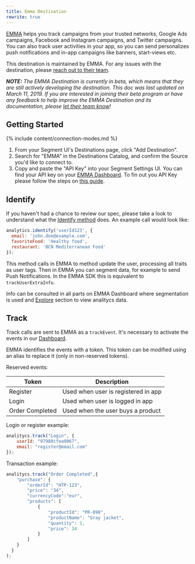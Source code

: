 ```yaml
---
title: Emma Destination
rewrite: true
---
```


[EMMA](https://emma.io/en/features/) helps you track campaigns from your trusted networks, Google Ads campaigns, Facebook and Instagram campaigns, and Twitter campaigns. You can also track user activities in your app, so you can send personalizes push notifications and in-app campaigns like banners, start-views etc.

This destination is maintained by EMMA. For any issues with the destination, please [reach out to their team](mailto:support@emma.io).

_**NOTE:** The EMMA Destination is currently in beta, which means that they are still actively developing the destination. This doc was last updated on March 11, 2019. If you are interested in joining their beta program or have any feedback to help improve the EMMA Destination and its documentation, please [let  their team know](mailto:support@emma.io)!_


## Getting Started

{% include content/connection-modes.md %}

1. From your Segment UI's Destinations page, click "Add Destination".
2. Search for "EMMA" in the Destinations Catalog, and confirm the Source you'd like to connect to.
3. Copy and paste the "API Key" into your Segment Settings UI.
    You can find your API key on your [EMMA Dashboard](https://in.emma.io/index/login/). To fin out you API Key please follow the steps on [this guide](https://support.emma.io/hc/en-us/articles/360019026214).

## Identify

If you haven't had a chance to review our spec, please take a look to understand what the [Identify method](https://segment.com/docs/connections/spec/identify/) does. An example call would look like:

```js
analytics.identify('userId123', {
  email: 'john.doe@example.com',
  favoriteFood: 'Healthy food',
  restaurant: 'BCN Mediterranean Food'
});
```

This method calls in EMMA to method update the user, processing all traits as user tags. Then in EMMA you can segment data, for example to send Push Notifications. In the EMMA SDK this is equivalent to `trackUserExtraInfo`.

Info can be consulted in all parts on EMMA Dashboard where segmentation is used and [Explore](https://support.emma.io/hc/en-us/articles/115002474285-How-to-use-EMMA-Explore) section to view analitycs data.


## Track

Track calls are sent to EMMA as a `trackEvent`. It's necessary to activate the events in our [Dashboard](https://support.emma.io/hc/en-us/articles/115002413585-Create-and-edit-events).

EMMA identifies the events with a token. This token can be modified using an alias to replace it (only in non-reserved tokens).

Reserved events:

|  Token | Description |
|---|---|
| Register  | Used when user is registered in app |
| Login | Used when user is logged in app  |
| Order Completed  | Used when the user buys a product |

Login or register example:

```js
analitycs.track("Login", {
    userId: "97980cfea0067",
    email: "register@email.com"
});
```

Transaction example:

```js
analitycs.track("Order Completed",{
    "purchase": {
        "orderId": "HTP-123",
        "price": "34",
        "currencyCode":"eur",
        "products": [
            {
                "productId": "PR-890",
                "productName": "Gray jacket",
                "quantity": 1,
                "price": 34
            }
        ]
    }
  }
);
```

